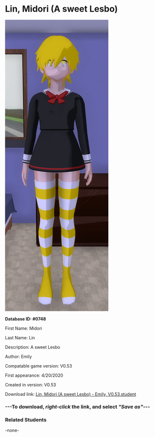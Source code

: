 # Lin, Midori (A sweet Lesbo)

<img src="../../Files/Images/Lin, Midori (A sweet Lesbo).png" title="Lin, Midori (A sweet Lesbo) - Emily, V0.53">

**Database ID: #0748**

First Name: Midori

Last Name: Lin

Description: A sweet Lesbo

Author: Emily

Compatable game version: V0.53

First appearance: 4/20/2020

Created in version: V0.53

Download link: <a href="https://raw.githubusercontent.com/Arbiter1223/Daigaku-Gurashi-Custom-Students/master/Files/Student%20Files/Lin%2C%20Midori%20(A%20sweet%20Lesbo)%20-%20Emily%2C%20V0.53.student">Lin, Midori (A sweet Lesbo) - Emily, V0.53.student</a>

### ---**To download, _right-click_ the link, and select _"Save as"_**---

### Related Students

-none-
